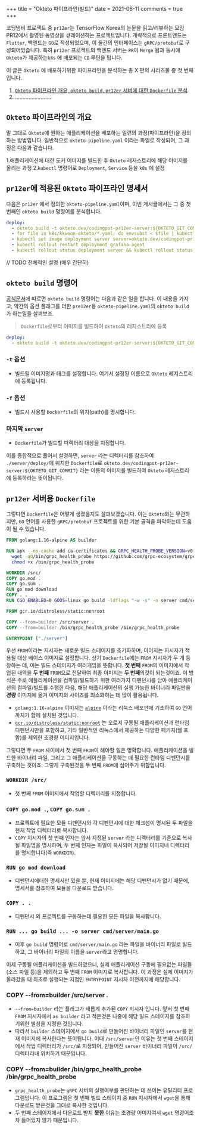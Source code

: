 +++
title = "Okteto 파이프라인(빌드)"
date = 2021-06-11
comments = true
+++

코딩냄비 프로젝트 중 `pr12er`는 TensorFlow Korea의 논문을 읽고/리뷰하는 모임 PR12에서 촬영된 동영상을 큐레이션하는 프로젝트입니다. 개략적으로 프론트엔드는 `Flutter`, 백엔드는 `GO`로 작성되었으며, 이 둘간의 인터페이스는 `gRPC/protobuf`로 구성되어있습니다. 특히 `pr12er` 프로젝트의 백엔드 서버는 `PR`이 `Merge` 됨과 동시에 `Okteto`가 제공하는`k8s` 에 배포되는 `CD` 루틴을 탑니다.

이 글은 `Okteto` 에 배포하기위한 파이프라인을 분석하는 총 X 편의 시리즈물 중 첫 번째입니다.

1. [`Okteto` 파이프라인 개요, `okteto build`, `pr12er` 서버에 대한 `Dockerfile` 분석](https://codingpot.github.io/cicd/okteto-pipeline-build/)
2. ........................

## `Okteto` 파이프라인의 개요
말 그대로 `Okteto`에 원하는 애플리케이션을 배포하는 일련의 과정(파이프라인)을 정의하는 방법입니다. 일반적으로 `okteto-pipeline.yaml` 이라는 파일로 작성되며, 그 과정은 다음과 같습니다.

1.애플리케이션에 대한 도커 이미지를 빌드한 후 `Okteto` 레지스트리에 해당 이미지를 올리는 과정 
2.`kubectl` 명령어로 `Deployment`, `Service` 등을 `k8s` 에 설정

## `pr12er`에 적용된 `Okteto` 파이프라인 명세서
다음은 `pr12er` 에서 정의한 `okteto-pipeline.yaml`이며, 이번 게시글에서는 그 중 첫 번째인 `okteto build` 명령어를 분석합니다.
```yaml
deploy:
  - okteto build -t okteto.dev/codingpot-pr12er-server:${OKTETO_GIT_COMMIT} -f ./server/deploy/Dockerfile server
  - for file in k8s/kkweon-okteto/*.yaml; do envsubst < $file | kubectl apply -f -; done
  - kubectl set image deployment server server=okteto.dev/codingpot-pr12er-server:${OKTETO_GIT_COMMIT}
  - kubectl rollout restart deployment grafana-agent
  - kubectl rollout status deployment server && kubectl rollout status deployment grafana-agent
```

// TODO 전체적인 설명 (매우 간단히)

## `okteto build` 명령어
[공식문서](https://okteto.com/docs/reference/cli#build)에 따르면 `okteto build` 명령어는 다음과 같은 일을 합니다. 이 내용을 가지고, 약간의 옵션 플래그를 더한 `pre12er`용 `okteto-pipeline.yaml`의 `okteto build` 가 하는일을 살펴보죠.
> `Dockerfile`로부터 이미지를 빌드하여 `Okteto`의 레지스트리에 등록

```yaml
deploy:
  - okteto build -t okteto.dev/codingpot-pr12er-server:${OKTETO_GIT_COMMIT} -f ./server/deploy/Dockerfile server
```

### `-t` 옵션
- 빌드될 이미지명과 태그를 설정합니다. 여기서 설정된 이름으로 `Okteto` 레지스트리에 등록됩니다.

### `-f` 옵션
- 빌드시 사용할 `Dockerfile`의 위치(path)를 명시합니다.

### 마지막 `server`
- `Dockerfile`가 빌드할 디렉터리 대상을 지정합니다.

이를 종합적으로 풀어서 설명하면, `server` 라는 디렉터리를 참조하여 `./server/deploy/`에 위치한 `Dockerfile`로 `okteto.dev/codingpot-pr12er-server:${OKTETO_GIT_COMMIT}` 라는 이름의 이미지를 빌드하여 `Okteto` 레지스트리에 등록하라는 뜻이됩니다.

## `pr12er` 서버용 `Dockerfile`
그렇다면 `Dockerfile`은 어떻게 생겼을지도 살펴보겠습니다. 이는 `Okteto`와는 무관하지만, `GO` 언어를 사용한 `gRPC/protobuf` 프로젝트를 위한 기본 골격을 파악하는데 도움이 될 수 있습니다.

```dockerfile
FROM golang:1.16-alpine AS builder

RUN apk --no-cache add ca-certificates && GRPC_HEALTH_PROBE_VERSION=v0.4.2 && \
  wget -qO/bin/grpc_health_probe https://github.com/grpc-ecosystem/grpc-health-probe/releases/download/${GRPC_HEALTH_PROBE_VERSION}/grpc_health_probe-linux-amd64 && \
  chmod +x /bin/grpc_health_probe

WORKDIR /src/
COPY go.mod .
COPY go.sum .
RUN go mod download
COPY . .
RUN CGO_ENABLED=0 GOOS=linux go build -ldflags "-w -s" -o server cmd/server/main.go

FROM gcr.io/distroless/static:nonroot

COPY --from=builder /src/server .
COPY --from=builder /bin/grpc_health_probe /bin/grpc_health_probe

ENTRYPOINT ["./server"]
```

우선 `FROM`이라는 지시자는 새로운 빌드 스테이지를 초기화하며, 이어지는 지시자가 적용될 대상 베이스 이미지로 설정합니다. 상기 `Dockerfile`에는 `FROM` 지시자가 두 개 등장하는 데, 이는 빌드 스테이지가 여러개임을 뜻합니다. **첫 번째** `FROM`의 이미지에서 작업된 내역을 **두 번째** `FROM`으로 전달하여 최종 이미지는 **두 번째**의것이 되는것이죠. 이 방식은 주로 애플리케이션을 컴파일/빌드하기 위한 여러가지 디펜던시를 담아 애플리케이션의 컴파일/빌드를 수행한 다음, 해당 애플리케이션의 실행 가능한 바이너리 파일만을 **경량** 이미지에 옮겨 이미지의 사이즈를 최소화하는 데 많이 활용됩니다.

- `golang:1.16-alpine` 이미지는 [`alpine`](https://hub.docker.com/_/alpine) 이라는 리눅스 배포판에 기초하여 `GO` 언어까지가 함께 설치된 것입니다.
- [`gcr.io/distroless/static:nonroot`](https://github.com/GoogleContainerTools/distroless) 는 오로지 구동될 애플리케이션과 런타임 디펜던시만을 포함하고, 기타 일반적인 리눅스에서 제공하는 다양한 패키지(쉘 포함)를 제외한 초경량 이미지입니다.

그렇다면 두 `FROM` 사이에서 첫 번째 `FROM`이 해야할 일은 명확합니다. 애플리케이션을 빌드한 바이너리 파일, 그리고 그 애플리케이션을 구동하는 데 필요한 런타임 디펜던시를 구축하는 것이죠. 그렇게 구축된것을 두 번째 `FROM`에 심어주기 위함입니다.

### `WORKDIR /src/`
- 첫 번째 `FROM` 이미지에서 작업할 디렉터리를 지정합니다. 
### `COPY go.mod .`, `COPY go.sum .`
- 프로젝트에 필요한 모듈 디펜던시와 각 디펜던시에 대한 체크섬이 명시된 두 파일을 현재 작업 디렉터리로 복사합니다.
- `COPY` 지시자의 첫 번째 인자는 앞서 지정된 `server` 라는 디렉터리를 기준으로 복사될 파일명을 명시하며, 두 번째 인자는 파일이 복사되어 저장될 이미지내 디렉터리를 명시합니다(즉 `WORKDIR`).

### `RUN go mod download`
- 디펜던시에대한 명세서만 있을 뿐, 현재 이미지에는 해당 디펜던시가 없기 때문에, 명세서를 참조하여 모듈을 다운로드 받습니다.

### `COPY . .`
- 디펜던시 외 프로젝트를 구동하는데 필요한 모든 파일을 복사합니다.

### `RUN ... go build ... -o server cmd/server/main.go`
- 이후 `go build` 명령어로 `cmd/server/main.go` 라는 파일을 바이너리 파일로 빌드하고, 그 바이너리 파일의 이름을 `server`라고 명명합니다.

이제 구동될 애플리케이션을 빌드하였으니, 실제 애플리케이션 구동에 필요없는 파일들(소스 파일 등)을 제외하고 두 번째 `FROM` 이미지로 복사합니다. 이 과정은 실제 이미지가 올라갔을 때 최초로 실행되는 지점인 `ENTRYPOINT` 지시자 이전까지에 해당합니다.

### COPY --from=builder /src/server .
- `--from=builder` 라는 플래그가 새롭게 추가된 `COPY` 지시자 입니다. 앞서 첫 번째 `FROM` 지시자에서 `as builder` 라고 적은것은 나중에 해당 빌드 스테이지를 참조하기위한 별칭을 지정한 것입니다. 
- 따라서 `builder` 스테이지에서 `go build`로 만들어진 바이너리 파일인 `server`를 현재 이미지에 복사한다는 뜻이됩니다. 이때 `/src/server`인 이유는 첫 번째 스테이지에서 작업 디렉터리가 `/src/`로 지정되어, 만들어진 `server` 바이너리 파일이 `/src/` 디렉터리내 위치하기 때문입니다.

### COPY --from=builder /bin/grpc_health_probe /bin/grpc_health_probe
- `grpc_health_probe`는 `gRPC` 서버의 실행여부를 판단하는 데 쓰이는 유틸리티 프로그램입니다. 이 프로그램은 첫 번째 빌드 스테이지 중 `RUN` 지시자에서 `wget`을 통해 다운로드 받은것을 그대로 복사한 것입니다. 
- 두 번째 스테이지에서 다운로드 받지 **못한** 이유는 초경량 이미지여서 `wget` 명령어조차 들어있지 않기 때문입니다.

